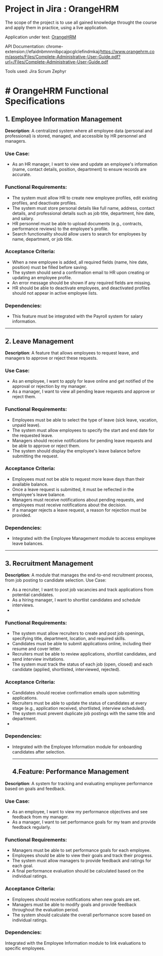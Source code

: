 # Project in Jira : OrangeHRM 

The scope of the project is to use all gained knowledge throught the course and apply them in practice, using a live application.

Application under test:  <a href="(https://opensource-demo.orangehrmlive.com/web/index.php/auth/login" target="_blank">OrangeHRM </a>

API Documentation: chrome-extension://efaidnbmnnnibpcajpcglclefindmkaj/https://www.orangehrm.com/assets/Files/Complete-Administrative-User-Guide.pdf?url=/Files/Complete-Administrative-User-Guide.pdf

Tools used: Jira Scrum Zephyr

# # OrangeHRM Functional Specifications

## 1. Employee Information Management

**Description**: A centralized system where all employee data (personal and professional) is stored, managed, and accessible by HR personnel and managers.

### Use Case:
- As an HR manager, I want to view and update an employee's information (name, contact details, position, department) to ensure records are accurate.

### Functional Requirements:
- The system must allow HR to create new employee profiles, edit existing profiles, and deactivate profiles.
- The system must store personal details like full name, address, contact details, and professional details such as job title, department, hire date, and salary.
- HR personnel must be able to upload documents (e.g., contracts, performance reviews) to the employee's profile.
- Search functionality should allow users to search for employees by name, department, or job title.

### Acceptance Criteria:
- When a new employee is added, all required fields (name, hire date, position) must be filled before saving.
- The system should send a confirmation email to HR upon creating or updating an employee profile.
- An error message should be shown if any required fields are missing.
- HR should be able to deactivate employees, and deactivated profiles should not appear in active employee lists.

### Dependencies:
- This feature must be integrated with the Payroll system for salary information.

---

## 2. Leave Management

**Description**: A feature that allows employees to request leave, and managers to approve or reject these requests.

### Use Case:
- As an employee, I want to apply for leave online and get notified of the approval or rejection by my manager.
- As a manager, I want to view all pending leave requests and approve or reject them.

### Functional Requirements:
- Employees must be able to select the type of leave (sick leave, vacation, unpaid leave).
- The system must allow employees to specify the start and end date for the requested leave.
- Managers should receive notifications for pending leave requests and be able to approve or reject them.
- The system should display the employee's leave balance before submitting the request.

### Acceptance Criteria:
- Employees must not be able to request more leave days than their available balance.
- Once a leave request is submitted, it must be reflected in the employee's leave balance.
- Managers must receive notifications about pending requests, and employees must receive notifications about the decision.
- If a manager rejects a leave request, a reason for rejection must be provided.

### Dependencies:
- Integrated with the Employee Management module to access employee leave balances.

---

## 3. Recruitment Management

**Description**: A module that manages the end-to-end recruitment process, from job posting to candidate selection.
Use Case:
- As a recruiter, I want to post job vacancies and track applications from potential candidates.
- As a hiring manager, I want to shortlist candidates and schedule interviews.
- 
### Functional Requirements:
- The system must allow recruiters to create and post job openings, specifying title, department, location, and required skills.
- Candidates must be able to submit applications online, including their resume and cover letter.
- Recruiters must be able to review applications, shortlist candidates, and send interview invitations.
- The system must track the status of each job (open, closed) and each candidate (applied, shortlisted, interviewed, rejected).

### Acceptance Criteria:
- Candidates should receive confirmation emails upon submitting applications.
- Recruiters must be able to update the status of candidates at every stage (e.g., application received, shortlisted, interview scheduled).
- The system must prevent duplicate job postings with the same title and department.
- 
### Dependencies:
- Integrated with the Employee Information module for onboarding candidates after selection.

  ---

  ## 4.Feature: Performance Management
  
**Description**: A system for tracking and evaluating employee performance based on goals and feedback.

### Use Case:
- As an employee, I want to view my performance objectives and see feedback from my manager.
- As a manager, I want to set performance goals for my team and provide feedback regularly.
### Functional Requirements:
- Managers must be able to set performance goals for each employee.
- Employees should be able to view their goals and track their progress.
- The system must allow managers to provide feedback and ratings for each goal.
- A final performance evaluation should be calculated based on the individual ratings.
### Acceptance Criteria:
- Employees should receive notifications when new goals are set.
- Managers must be able to modify goals and provide feedback throughout the evaluation period.
- The system should calculate the overall performance score based on individual ratings.
### Dependencies:
Integrated with the Employee Information module to link evaluations to specific employees.





